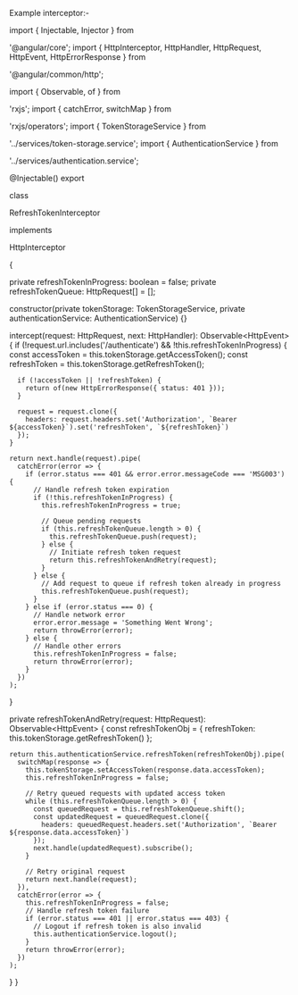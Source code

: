 Example interceptor:- 


import { Injectable, Injector } from
 
'@angular/core';
import { HttpInterceptor, HttpHandler, HttpRequest, HttpEvent, HttpErrorResponse } from
 
'@angular/common/http';

import { Observable, of } from
 
'rxjs';
import { catchError, switchMap } from
 
'rxjs/operators';
import { TokenStorageService } from
 
'../services/token-storage.service';
import { AuthenticationService } from
 
'../services/authentication.service';


@Injectable()
export
 
class
 
RefreshTokenInterceptor
 
implements
 
HttpInterceptor
 
{

  private refreshTokenInProgress: boolean = false;
  private refreshTokenQueue: HttpRequest<any>[] = [];

  constructor(private tokenStorage: TokenStorageService, private authenticationService: AuthenticationService) {}

  intercept(request: HttpRequest<any>, next: HttpHandler): Observable<HttpEvent<any>> {
    if (!request.url.includes('/authenticate') && !this.refreshTokenInProgress) {
      const accessToken = this.tokenStorage.getAccessToken();
      const refreshToken = this.tokenStorage.getRefreshToken();

      if (!accessToken || !refreshToken) {
        return of(new HttpErrorResponse({ status: 401 }));
      }

      request = request.clone({
        headers: request.headers.set('Authorization', `Bearer ${accessToken}`).set('refreshToken', `${refreshToken}`)
      });
    }

    return next.handle(request).pipe(
      catchError(error => {
        if (error.status === 401 && error.error.messageCode === 'MSG003') {
          // Handle refresh token expiration
          if (!this.refreshTokenInProgress) {
            this.refreshTokenInProgress = true;

            // Queue pending requests
            if (this.refreshTokenQueue.length > 0) {
              this.refreshTokenQueue.push(request);
            } else {
              // Initiate refresh token request
              return this.refreshTokenAndRetry(request);
            }
          } else {
            // Add request to queue if refresh token already in progress
            this.refreshTokenQueue.push(request);
          }
        } else if (error.status === 0) {
          // Handle network error
          error.error.message = 'Something Went Wrong';
          return throwError(error);
        } else {
          // Handle other errors
          this.refreshTokenInProgress = false;
          return throwError(error);
        }
      })
    );
  }

  private refreshTokenAndRetry(request: HttpRequest<any>): Observable<HttpEvent<any>> {
    const refreshTokenObj = {
      refreshToken: this.tokenStorage.getRefreshToken()
    };

    return this.authenticationService.refreshToken(refreshTokenObj).pipe(
      switchMap(response => {
        this.tokenStorage.setAccessToken(response.data.accessToken);
        this.refreshTokenInProgress = false;

        // Retry queued requests with updated access token
        while (this.refreshTokenQueue.length > 0) {
          const queuedRequest = this.refreshTokenQueue.shift();
          const updatedRequest = queuedRequest.clone({
            headers: queuedRequest.headers.set('Authorization', `Bearer ${response.data.accessToken}`)
          });
          next.handle(updatedRequest).subscribe();
        }

        // Retry original request
        return next.handle(request);
      }),
      catchError(error => {
        this.refreshTokenInProgress = false;
        // Handle refresh token failure
        if (error.status === 401 || error.status === 403) {
          // Logout if refresh token is also invalid
          this.authenticationService.logout();
        }
        return throwError(error);
      })
    );
  }
}
